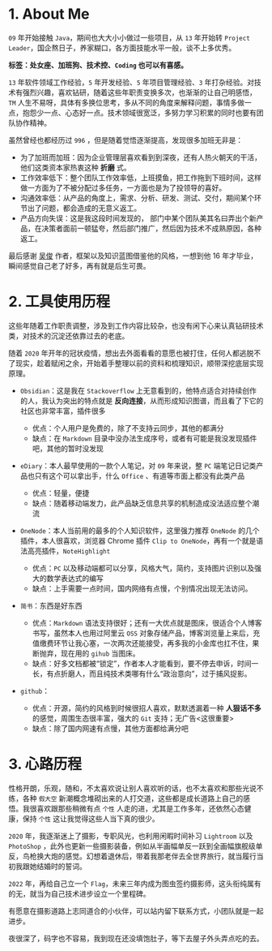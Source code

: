 # 1. About Me

`09` 年开始接触 `Java`，期间也大大小小做过一些项目，从 `13` 年开始转 `Project Leader`，国企熬日子，养家糊口，各方面技能水平一般，谈不上多优秀。

**标签：处女座、加班狗、技术控、`Coding` 也可以有喜感。**

`13` 年软件领域工作经验，`5` 年开发经验、`5` 年项目管理经验、`3` 年打杂经验。对技术有强烈兴趣，喜欢钻研，随着这些年职责变换多次，也渐渐的让自己明感悟，`TM` 人生不易呀，具体有多换位思考，多从不同的角度来解释问题，事情多做一点，抱怨少一点、心态好一点。技术领域很宽泛，多努力学习积累的同时也要有团队协作精神。

虽然曾经也都经历过 `996` ，但是随着觉悟逐渐提高，发现很多加班无非是：

- 为了加班而加班：因为企业管理层喜欢看到到深夜，还有人热火朝天的干活，他们这类资本家热衷这种 **折磨** 式。
- 工作效率低下：整个团队工作效率低，上班摸鱼，把工作拖到下班时间，这样做一方面为了不被分配过多任务，一方面也是为了投领导的喜好。
- 沟通效率低：从产品的角度上，需求、分析、研发、测试、交付，期间某个环节出了问题，都会造成的无意义返工。
- 产品方向失误：这是我这段时间发现的， 部门中某个团队美其名曰弄出个新产品，在决策者面前一顿猛夸，然后部门推广，然后因为技术不成熟原因，各种返工。

最后感谢 [吴俊](https://github.com/wujun234/hexo-theme-tree) 作者，框架以及知识蓝图借鉴他的风格，一想到他 16 年才毕业，瞬间感觉自己老了好多，再有就是后生可畏。

# 2. 工具使用历程

这些年随着工作职责调整，涉及到工作内容比较杂，也没有闲下心来认真钻研技术类，对技术的沉淀还依靠过去的老底。

随着 `2020` 年开年的冠状疫情，想出去外面看看的意愿也被打住，任何人都逃脱不了现实，趁着赋闲之余，开始着手整理以前的资料和梳理知识，顺带深挖底层实现原理。

- `Obsidian`：这是我在 `Stackoverflow` 上无意看到的，他特点适合对持续创作的人，我认为突出的特点就是 **反向连接**，从而形成知识图谱，而且看了下它的社区也非常丰富，插件很多
    + 优点：个人用户是免费的，除了不支持云同步，其他的都满分
    + 缺点：在 `Markdown` 目录中没办法生成序号，或者有可能是我没发现插件吧，其他的暂时没发现

- `eDiary`：本人最早使用的一款个人笔记，对 `09` 年来说，整 `PC` 端笔记日记类产品也只有这个可以拿出手，什么 `Office` 、有道等市面上都没有此类产品
    + 优点：轻量，便捷
    + 缺点：随着移动端发力，此产品缺乏信息共享的机制造成没法适应整个潮流

- `OneNode`：本人当前用的最多的个人知识软件，这里强力推荐 `OneNode` 的几个插件，本人很喜欢，浏览器 Chrome 插件 `Clip to OneNode`，再有一个就是语法高亮插件，`NoteHighlight`
    + 优点：`PC` 以及移动端都可以分享，风格大气，简约，支持图片识别以及强大的数学表达式的编写
    + 缺点：上手需要一点时间，国内网络有点慢，个别情况出现无法访问。

- `简书`：东西是好东西
    + 优点：`Markdown` 语法支持很好；还有一大优点就是图床，很适合个人博客书写，虽然本人也用过阿里云 `OSS` 对象存储产品，博客浏览量上来后，充值缴费环节让我心塞，一次两次还能接受，再多我的小金库也扛不住，果断抛弃，现在用的 `gihub` 当图床。
    + 缺点：好多文档都被“锁定”，作者本人才能看到，要不停去申诉，时间一长，有点折磨人，而且纯技术类哪有什么“政治意向”，过于捕风捉影。

- `github`：
    + 优点：开源，简约的风格到时候很招人喜欢，默默透漏着一种 **人狠话不多** 的感觉，周围生态很丰富，强大的 `Git` 支持；无广告<这很重要>
    + 缺点：除了国内网速有点慢，其他方面都给满分吧

# 3. 心路历程

性格开朗，乐观，随和，不太喜欢说让别人喜欢听的话，也不太喜欢和那些光说不练，各种 `假大空` 新潮概念堆砌出来的人打交道，这些都是成长道路上自己的感悟。我很喜欢跟那些稍微有点 `个性` 人走的进，尤其是工作多年，还依然心态健康，保持 `个性` 这让我觉得这些人当下真的很少。

`2020` 年，我逐渐迷上了摄影，专职风光，也利用闲暇时间补习 `Lightroom` 以及 `PhotoShop` ，此外也更新一些摄影装备，例如从半画幅单反一跃到全画幅旗舰级单反，鸟枪换大炮的感觉。幻想着退休后，带着我那老伴去全世界旅行，就当履行当初我跟她结婚时的誓词。

`2022` 年，再给自己立一个 `Flag`，未来三年内成为图虫签约摄影师，这头衔纯属有的无，就当为自己技术进步设立一个里程碑。

有愿意在摄影道路上志同道合的小伙伴，可以站内留下联系方式，小团队就是一起进步。

夜很深了，码字也不容易，我到现在还没填饱肚子，等下去屋子外头弄点吃的去。